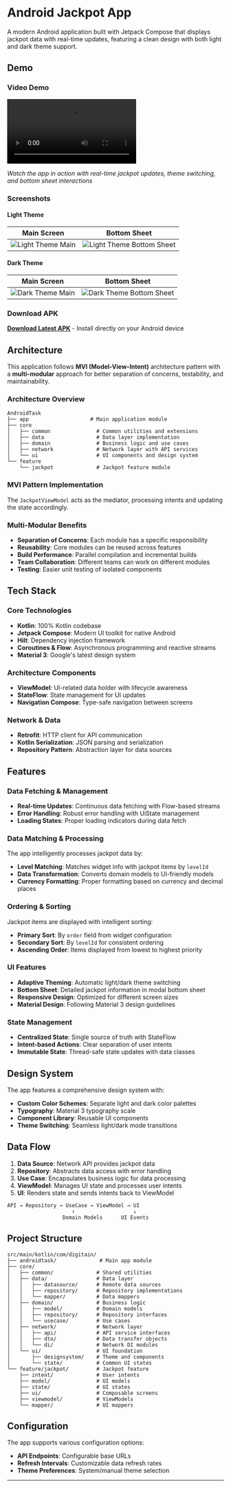 # Android Jackpot App

A modern Android application built with Jetpack Compose that displays jackpot data with real-time updates, featuring a clean design with both light and dark theme support.

## Demo

### Video Demo

![App Demo](assets/screen.webm)

*Watch the app in action with real-time jackpot updates, theme switching, and bottom sheet interactions*

### Screenshots

#### Light Theme
| Main Screen | Bottom Sheet |
|-------------|--------------|
| ![Light Theme Main](assets/light_main.png) | ![Light Theme Bottom Sheet](assets/light_bottom_sheet.png) |

#### Dark Theme
| Main Screen | Bottom Sheet |
|-------------|--------------|
| ![Dark Theme Main](assets/dark_main.png) | ![Dark Theme Bottom Sheet](assets/dark_bottom_sheet.png) |

### Download APK

**[Download Latest APK](assets/app-debug.apk)** - Install directly on your Android device

## Architecture

This application follows **MVI (Model-View-Intent)** architecture pattern with a **multi-modular** approach for better separation of concerns, testability, and maintainability.

### Architecture Overview

```
AndroidTask
├── app                    # Main application module
├── core
│   ├── common               # Common utilities and extensions
│   ├── data                 # Data layer implementation
│   ├── domain               # Business logic and use cases
│   ├── network              # Network layer with API services
│   └── ui                   # UI components and design system
└── feature
    └── jackpot              # Jackpot feature module
```

### MVI Pattern Implementation

The `JackpotViewModel` acts as the mediator, processing intents and updating the state accordingly.

### Multi-Modular Benefits

- **Separation of Concerns**: Each module has a specific responsibility
- **Reusability**: Core modules can be reused across features
- **Build Performance**: Parallel compilation and incremental builds
- **Team Collaboration**: Different teams can work on different modules
- **Testing**: Easier unit testing of isolated components

## Tech Stack

### Core Technologies
- **Kotlin**: 100% Kotlin codebase
- **Jetpack Compose**: Modern UI toolkit for native Android
- **Hilt**: Dependency injection framework
- **Coroutines & Flow**: Asynchronous programming and reactive streams
- **Material 3**: Google's latest design system

### Architecture Components
- **ViewModel**: UI-related data holder with lifecycle awareness
- **StateFlow**: State management for UI updates
- **Navigation Compose**: Type-safe navigation between screens

### Network & Data
- **Retrofit**: HTTP client for API communication
- **Kotlin Serialization**: JSON parsing and serialization
- **Repository Pattern**: Abstraction layer for data sources

## Features

### Data Fetching & Management
- **Real-time Updates**: Continuous data fetching with Flow-based streams
- **Error Handling**: Robust error handling with UiState management
- **Loading States**: Proper loading indicators during data fetch

### Data Matching & Processing
The app intelligently processes jackpot data by:
- **Level Matching**: Matches widget info with jackpot items by `levelId`
- **Data Transformation**: Converts domain models to UI-friendly models
- **Currency Formatting**: Proper formatting based on currency and decimal places

### Ordering & Sorting
Jackpot items are displayed with intelligent sorting:
- **Primary Sort**: By `order` field from widget configuration
- **Secondary Sort**: By `levelId` for consistent ordering
- **Ascending Order**: Items displayed from lowest to highest priority

### UI Features
- **Adaptive Theming**: Automatic light/dark theme switching
- **Bottom Sheet**: Detailed jackpot information in modal bottom sheet
- **Responsive Design**: Optimized for different screen sizes
- **Material Design**: Following Material 3 design guidelines

### State Management
- **Centralized State**: Single source of truth with StateFlow
- **Intent-based Actions**: Clear separation of user intents
- **Immutable State**: Thread-safe state updates with data classes

## Design System

The app features a comprehensive design system with:
- **Custom Color Schemes**: Separate light and dark color palettes
- **Typography**: Material 3 typography scale
- **Component Library**: Reusable UI components
- **Theme Switching**: Seamless light/dark mode transitions

## Data Flow

1. **Data Source**: Network API provides jackpot data
2. **Repository**: Abstracts data access with error handling
3. **Use Case**: Encapsulates business logic for data processing
4. **ViewModel**: Manages UI state and processes user intents
5. **UI**: Renders state and sends intents back to ViewModel

```
API → Repository → UseCase → ViewModel → UI
                     ↑                   ↓
                  Domain Models      UI Events
```


## Project Structure

```
src/main/kotlin/com/digitain/
├── androidtask/              # Main app module
├── core/
│   ├── common/              # Shared utilities
│   ├── data/                # Data layer
│   │   ├── datasource/      # Remote data sources
│   │   ├── repository/      # Repository implementations
│   │   └── mapper/          # Data mappers
│   ├── domain/              # Business logic
│   │   ├── model/           # Domain models
│   │   ├── repository/      # Repository interfaces
│   │   └── usecase/         # Use cases
│   ├── network/             # Network layer
│   │   ├── api/             # API service interfaces
│   │   ├── dto/             # Data transfer objects
│   │   └── di/              # Network DI modules
│   └── ui/                  # UI foundation
│       ├── designsystem/    # Theme and components
│       └── state/           # Common UI states
└── feature/jackpot/         # Jackpot feature
    ├── intent/              # User intents
    ├── model/               # UI models
    ├── state/               # UI states
    ├── ui/                  # Composable screens
    ├── viewmodel/           # ViewModels
    └── mapper/              # UI mappers
```

## Configuration

The app supports various configuration options:
- **API Endpoints**: Configurable base URLs
- **Refresh Intervals**: Customizable data refresh rates
- **Theme Preferences**: System/manual theme selection
---
